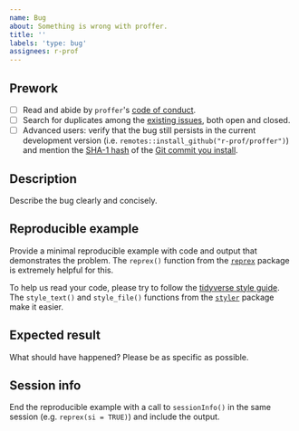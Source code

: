 ```yaml
---
name: Bug
about: Something is wrong with proffer.
title: ''
labels: 'type: bug'
assignees: r-prof
---
```


## Prework

- [ ] Read and abide by `proffer`'s [code of conduct](https://github.com/r-prof/proffer/blob/master/CODE_OF_CONDUCT.md).
- [ ] Search for duplicates among the [existing issues](https://github.com/r-prof/proffer/issues), both open and closed.
- [ ] Advanced users: verify that the bug still persists in the current development version (i.e. `remotes::install_github("r-prof/proffer")`) and mention the [SHA-1 hash](https://git-scm.com/book/en/v1/Getting-Started-Git-Basics#Git-Has-Integrity) of the [Git commit you install](https://github.com/r-prof/proffer/commits/master).

## Description

Describe the bug clearly and concisely. 

## Reproducible example

Provide a minimal reproducible example with code and output that demonstrates the problem. The `reprex()` function from the [`reprex`](https://github.com/tidyverse/reprex) package is extremely helpful for this.

To help us read your code, please try to follow the [tidyverse style guide](https://style.tidyverse.org/). The `style_text()` and `style_file()` functions from the [`styler`](https://github.com/r-lib/styler) package make it easier.

## Expected result

What should have happened? Please be as specific as possible.

## Session info

End the reproducible example with a call to `sessionInfo()` in the same session (e.g. `reprex(si = TRUE)`) and include the output.
